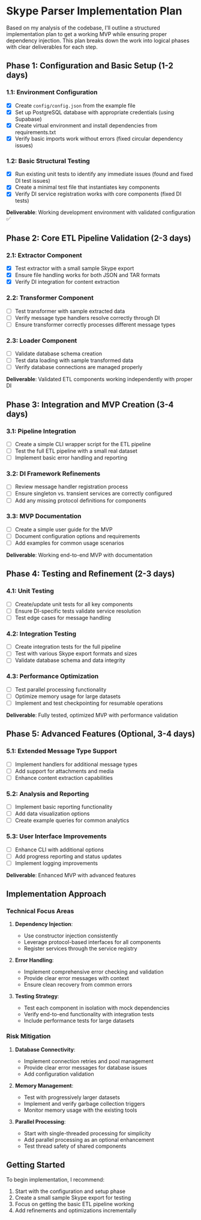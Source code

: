 # Skype Parser Implementation Plan

Based on my analysis of the codebase, I'll outline a structured implementation plan to get a working MVP while ensuring proper dependency injection. This plan breaks down the work into logical phases with clear deliverables for each step.

## Phase 1: Configuration and Basic Setup (1-2 days)

### 1.1: Environment Configuration
- [x] Create `config/config.json` from the example file
- [x] Set up PostgreSQL database with appropriate credentials (using Supabase)
- [x] Create virtual environment and install dependencies from requirements.txt
- [x] Verify basic imports work without errors (fixed circular dependency issues)

### 1.2: Basic Structural Testing
- [x] Run existing unit tests to identify any immediate issues (found and fixed DI test issues)
- [x] Create a minimal test file that instantiates key components
- [x] Verify DI service registration works with core components (fixed DI tests)

**Deliverable**: Working development environment with validated configuration ✅

## Phase 2: Core ETL Pipeline Validation (2-3 days)

### 2.1: Extractor Component
- [x] Test extractor with a small sample Skype export
- [x] Ensure file handling works for both JSON and TAR formats
- [x] Verify DI integration for content extraction

### 2.2: Transformer Component
- [ ] Test transformer with sample extracted data
- [ ] Verify message type handlers resolve correctly through DI
- [ ] Ensure transformer correctly processes different message types

### 2.3: Loader Component
- [ ] Validate database schema creation
- [ ] Test data loading with sample transformed data
- [ ] Verify database connections are managed properly

**Deliverable**: Validated ETL components working independently with proper DI

## Phase 3: Integration and MVP Creation (3-4 days)

### 3.1: Pipeline Integration
- [ ] Create a simple CLI wrapper script for the ETL pipeline
- [ ] Test the full ETL pipeline with a small real dataset
- [ ] Implement basic error handling and reporting

### 3.2: DI Framework Refinements
- [ ] Review message handler registration process
- [ ] Ensure singleton vs. transient services are correctly configured
- [ ] Add any missing protocol definitions for components

### 3.3: MVP Documentation
- [ ] Create a simple user guide for the MVP
- [ ] Document configuration options and requirements
- [ ] Add examples for common usage scenarios

**Deliverable**: Working end-to-end MVP with documentation

## Phase 4: Testing and Refinement (2-3 days)

### 4.1: Unit Testing
- [ ] Create/update unit tests for all key components
- [ ] Ensure DI-specific tests validate service resolution
- [ ] Test edge cases for message handling

### 4.2: Integration Testing
- [ ] Create integration tests for the full pipeline
- [ ] Test with various Skype export formats and sizes
- [ ] Validate database schema and data integrity

### 4.3: Performance Optimization
- [ ] Test parallel processing functionality
- [ ] Optimize memory usage for large datasets
- [ ] Implement and test checkpointing for resumable operations

**Deliverable**: Fully tested, optimized MVP with performance validation

## Phase 5: Advanced Features (Optional, 3-4 days)

### 5.1: Extended Message Type Support
- [ ] Implement handlers for additional message types
- [ ] Add support for attachments and media
- [ ] Enhance content extraction capabilities

### 5.2: Analysis and Reporting
- [ ] Implement basic reporting functionality
- [ ] Add data visualization options
- [ ] Create example queries for common analytics

### 5.3: User Interface Improvements
- [ ] Enhance CLI with additional options
- [ ] Add progress reporting and status updates
- [ ] Implement logging improvements

**Deliverable**: Enhanced MVP with advanced features

## Implementation Approach

### Technical Focus Areas

1. **Dependency Injection**:
   - Use constructor injection consistently
   - Leverage protocol-based interfaces for all components
   - Register services through the service registry

2. **Error Handling**:
   - Implement comprehensive error checking and validation
   - Provide clear error messages with context
   - Ensure clean recovery from common errors

3. **Testing Strategy**:
   - Test each component in isolation with mock dependencies
   - Verify end-to-end functionality with integration tests
   - Include performance tests for large datasets

### Risk Mitigation

1. **Database Connectivity**:
   - Implement connection retries and pool management
   - Provide clear error messages for database issues
   - Add configuration validation

2. **Memory Management**:
   - Test with progressively larger datasets
   - Implement and verify garbage collection triggers
   - Monitor memory usage with the existing tools

3. **Parallel Processing**:
   - Start with single-threaded processing for simplicity
   - Add parallel processing as an optional enhancement
   - Test thread safety of shared components

## Getting Started

To begin implementation, I recommend:

1. Start with the configuration and setup phase
2. Create a small sample Skype export for testing
3. Focus on getting the basic ETL pipeline working
4. Add refinements and optimizations incrementally


